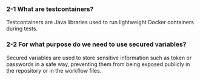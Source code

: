 ### 2-1 What are testcontainers?

Testcontainers are Java libraries used to run lightweight Docker containers during tests.

### 2-2 For what purpose do we need to use secured variables?

Secured variables are used to store sensitive information such as token or passwords in a safe way, preventing them from being exposed publicly in the repository or in the workflow files.         

